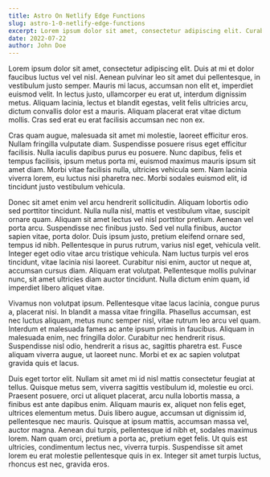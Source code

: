 ```yaml
---
title: Astro On Netlify Edge Functions
slug: astro-1-0-netlify-edge-functions
excerpt: Lorem ipsum dolor sit amet, consectetur adipiscing elit. Curabitur aliquet risus lorem, eget accumsan erat dapibus sit amet. Nulla et lorem vestibulum, consequat quam ut, fermentum mauris. Duis imperdiet urna semper, varius dui ac, maximus ante. In a eros vitae velit rhoncus rutrum et in est. Morbi ac pellentesque enim. Suspendisse faucibus scelerisque velit, ut dictum purus porta vel. Vivamus sed ante in lectus venenatis tempus. Vivamus sit amet dui sit amet sapien condimentum faucibus. 
date: 2022-07-22
author: John Doe
---
```


Lorem ipsum dolor sit amet, consectetur adipiscing elit. Duis at mi et dolor faucibus luctus vel vel nisl. Aenean pulvinar leo sit amet dui pellentesque, in vestibulum justo semper. Mauris mi lacus, accumsan non elit et, imperdiet euismod velit. In lectus justo, ullamcorper eu erat ut, interdum dignissim metus. Aliquam lacinia, lectus et blandit egestas, velit felis ultricies arcu, dictum convallis dolor est a mauris. Aliquam placerat erat vitae dictum mollis. Cras sed erat eu erat facilisis accumsan nec non ex.

Cras quam augue, malesuada sit amet mi molestie, laoreet efficitur eros. Nullam fringilla vulputate diam. Suspendisse posuere risus eget efficitur facilisis. Nulla iaculis dapibus purus eu posuere. Nunc dapibus, felis et tempus facilisis, ipsum metus porta mi, euismod maximus mauris ipsum sit amet diam. Morbi vitae facilisis nulla, ultricies vehicula sem. Nam lacinia viverra lorem, eu luctus nisi pharetra nec. Morbi sodales euismod elit, id tincidunt justo vestibulum vehicula.

Donec sit amet enim vel arcu hendrerit sollicitudin. Aliquam lobortis odio sed porttitor tincidunt. Nulla nulla nisl, mattis et vestibulum vitae, suscipit ornare quam. Aliquam sit amet lectus vel nisl porttitor pretium. Aenean vel porta arcu. Suspendisse nec finibus justo. Sed vel nulla finibus, auctor sapien vitae, porta dolor. Duis ipsum justo, pretium eleifend ornare sed, tempus id nibh. Pellentesque in purus rutrum, varius nisl eget, vehicula velit. Integer eget odio vitae arcu tristique vehicula. Nam luctus turpis vel eros tincidunt, vitae lacinia nisi laoreet. Curabitur nisi enim, auctor ut neque at, accumsan cursus diam. Aliquam erat volutpat. Pellentesque mollis pulvinar nunc, sit amet ultricies diam auctor tincidunt. Nulla dictum enim quam, id imperdiet libero aliquet vitae.

Vivamus non volutpat ipsum. Pellentesque vitae lacus lacinia, congue purus a, placerat nisi. In blandit a massa vitae fringilla. Phasellus accumsan, est nec luctus aliquam, metus nunc semper nisl, vitae rutrum leo arcu vel quam. Interdum et malesuada fames ac ante ipsum primis in faucibus. Aliquam in malesuada enim, nec fringilla dolor. Curabitur nec hendrerit risus. Suspendisse nisl odio, hendrerit a risus ac, sagittis pharetra est. Fusce aliquam viverra augue, ut laoreet nunc. Morbi et ex ac sapien volutpat gravida quis et lacus.

Duis eget tortor elit. Nullam sit amet mi id nisl mattis consectetur feugiat at tellus. Quisque metus sem, viverra sagittis vestibulum id, molestie eu orci. Praesent posuere, orci ut aliquet placerat, arcu nulla lobortis massa, a finibus est ante dapibus enim. Aliquam mauris ex, aliquet non felis eget, ultrices elementum metus. Duis libero augue, accumsan ut dignissim id, pellentesque nec mauris. Quisque at ipsum mattis, accumsan massa vel, auctor magna. Aenean dui turpis, pellentesque id nibh et, sodales maximus lorem. Nam quam orci, pretium a porta ac, pretium eget felis. Ut quis est ultricies, condimentum lectus nec, viverra turpis. Suspendisse sit amet lorem eu erat molestie pellentesque quis in ex. Integer sit amet turpis luctus, rhoncus est nec, gravida eros.